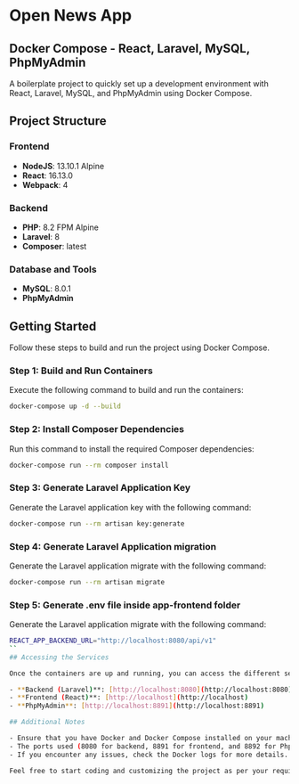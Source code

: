 # Open News App

## Docker Compose - React, Laravel, MySQL, PhpMyAdmin

A boilerplate project to quickly set up a development environment with React, Laravel, MySQL, and PhpMyAdmin using Docker Compose.

## Project Structure

### Frontend

- **NodeJS**: 13.10.1 Alpine
- **React**: 16.13.0
- **Webpack**: 4

### Backend

- **PHP**: 8.2 FPM Alpine
- **Laravel**: 8
- **Composer**: latest

### Database and Tools

- **MySQL**: 8.0.1
- **PhpMyAdmin**

## Getting Started

Follow these steps to build and run the project using Docker Compose.

### Step 1: Build and Run Containers

Execute the following command to build and run the containers:
```bash
docker-compose up -d --build
```

### Step 2: Install Composer Dependencies

Run this command to install the required Composer dependencies:
```bash
docker-compose run --rm composer install
```

### Step 3: Generate Laravel Application Key

Generate the Laravel application key with the following command:
```bash
docker-compose run --rm artisan key:generate
```

### Step 4: Generate Laravel Application migration

Generate the Laravel application migrate with the following command:
```bash
docker-compose run --rm artisan migrate
```

### Step 5: Generate .env file inside app-frontend folder

Generate the Laravel application migrate with the following command:
```bash
REACT_APP_BACKEND_URL="http://localhost:8080/api/v1"
``
## Accessing the Services

Once the containers are up and running, you can access the different services through the following URLs:

- **Backend (Laravel)**: [http://localhost:8080](http://localhost:8080)
- **Frontend (React)**: [http://localhost](http://localhost)
- **PhpMyAdmin**: [http://localhost:8891](http://localhost:8891)

## Additional Notes

- Ensure that you have Docker and Docker Compose installed on your machine.
- The ports used (8080 for backend, 8891 for frontend, and 8892 for PhpMyAdmin) can be changed in the `docker-compose.yml` file if needed.
- If you encounter any issues, check the Docker logs for more details.

Feel free to start coding and customizing the project as per your requirements. Happy coding!